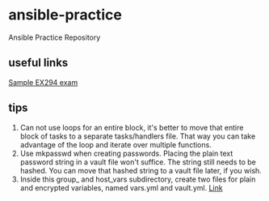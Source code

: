 # ansible-practice
Ansible Practice Repository

## useful links
[Sample EX294 exam](https://www.lisenet.com/2019/ansible-sample-exam-for-ex407/)

## tips

1. Can not use loops for an entire block, it's better to move that entire block of tasks to a separate tasks/handlers file. That way you can take advantage of the loop and iterate over multiple functions.
2. Use mkpasswd when creating passwords. Placing the plain text password string in a vault file won't suffice. The string still needs to be hashed. You can move that hashed string to a vault file later, if you wish.
3. Inside this group_ and host_vars subdirectory, create two files for plain and encrypted variables, named vars.yml and vault.yml. [Link](https://docs.ansible.com/ansible/latest/user_guide/playbooks_best_practices.html#keep-vaulted-variables-safely-visible)
